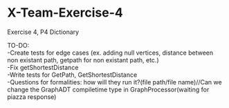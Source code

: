 # X-Team-Exercise-4
Exercise 4, P4 Dictionary 


TO-DO: <br />
-Create tests for edge cases (ex. adding null vertices, distance between non existant path, getpath for non existant path, etc.) <br />
-Fix getShortestDistance <br />
-Write tests for GetPath, GetShortestDistance <br />
-Questions for formalities: how will they run it?(file path/file name)//Can we change the GraphADT compiletime type in GraphProcessor(waiting for piazza response) 
 
